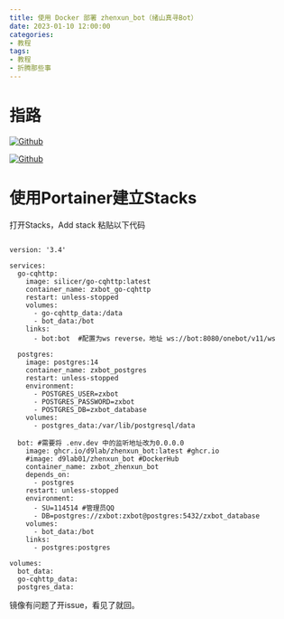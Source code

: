```yaml
---
title: 使用 Docker 部署 zhenxun_bot（绪山真寻Bot）
date: 2023-01-10 12:00:00
categories:
- 教程
tags:
- 教程
- 折腾那些事
---
```


# 指路
[![Github](https://shields.io/badge/GITHUB-D9Lab/zhenxun_bot_docker-4476AF?logo=github&style=for-the-badge)](https://github.com/D9Lab/zhenxun_bot_docker)

[![Github](https://shields.io/badge/GITHUB-HibiKier/zhenxun_bot-4476AF?logo=github&style=for-the-badge)](https://github.com/HibiKier/zhenxun_bot)

# 使用Portainer建立Stacks
打开Stacks，Add stack 粘贴以下代码  
```

version: '3.4'

services:
  go-cqhttp:
    image: silicer/go-cqhttp:latest
    container_name: zxbot_go-cqhttp
    restart: unless-stopped
    volumes:
      - go-cqhttp_data:/data
      - bot_data:/bot
    links:
      - bot:bot  #配置为ws reverse，地址 ws://bot:8080/onebot/v11/ws

  postgres:
    image: postgres:14
    container_name: zxbot_postgres
    restart: unless-stopped
    environment:
      - POSTGRES_USER=zxbot
      - POSTGRES_PASSWORD=zxbot
      - POSTGRES_DB=zxbot_database
    volumes:
      - postgres_data:/var/lib/postgresql/data

  bot: #需要将 .env.dev 中的监听地址改为0.0.0.0
    image: ghcr.io/d9lab/zhenxun_bot:latest #ghcr.io
    #image: d9lab01/zhenxun_bot #DockerHub
    container_name: zxbot_zhenxun_bot
    depends_on: 
      - postgres
    restart: unless-stopped
    environment:
      - SU=114514 #管理员QQ
      - DB=postgres://zxbot:zxbot@postgres:5432/zxbot_database
    volumes:
      - bot_data:/bot
    links:
      - postgres:postgres

volumes: 
  bot_data:
  go-cqhttp_data:
  postgres_data:

```

镜像有问题了开issue，看见了就回。
